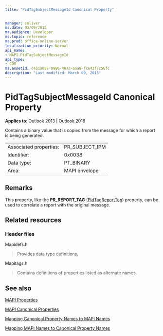 ```yaml
---
title: "PidTagSubjectMessageId Canonical Property"
 
 
manager: soliver
ms.date: 03/09/2015
ms.audience: Developer
ms.topic: reference
ms.prod: office-online-server
localization_priority: Normal
api_name:
- MAPI.PidTagSubjectMessageId
api_type:
- COM
ms.assetid: d4b1a087-0986-467a-aaa9-fc643f7c56fc
description: "Last modified: March 09, 2015"
---
```


# PidTagSubjectMessageId Canonical Property

  
  
**Applies to**: Outlook 2013 | Outlook 2016 
  
Contains a binary value that is copied from the message for which a report is being generated. 
  
|||
|:-----|:-----|
|Associated properties:  <br/> |PR_SUBJECT_IPM  <br/> |
|Identifier:  <br/> |0x0038  <br/> |
|Data type:  <br/> |PT_BINARY  <br/> |
|Area:  <br/> |MAPI envelope  <br/> |
   
## Remarks

This property, like the **PR_REPORT_TAG** ([PidTagReportTag](pidtagreporttag-canonical-property.md)) property, can be used to correlate a report with the original message. 
  
## Related resources

### Header files

Mapidefs.h
  
> Provides data type definitions.
    
Mapitags.h
  
> Contains definitions of properties listed as alternate names.
    
## See also



[MAPI Properties](mapi-properties.md)
  
[MAPI Canonical Properties](mapi-canonical-properties.md)
  
[Mapping Canonical Property Names to MAPI Names](mapping-canonical-property-names-to-mapi-names.md)
  
[Mapping MAPI Names to Canonical Property Names](mapping-mapi-names-to-canonical-property-names.md)

